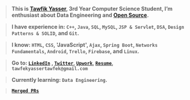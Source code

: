> <strong>This is <strong><a href="https://www.linkedin.com/in/tawfikyasser">Tawfik Yasser</a></strong>, 3rd Year Computer Science Student, I’m enthusiast about <strong>Data Engineering</strong> and <strong><a href="https://github.com/pulls?q=is%3Apr+author%3ATawfikYasser+archived%3Afalse+is%3Aclosed+is%3Amerged">Open Source</a></strong>.</strong>

> <strong>I have experience in: `C++`, `Java`, `SQL`, `MySQL`, `JSP & Servlet`, `DSA`, `Design Patterns & SOLID`, and `Git`.</strong>

> <strong>I know: `HTML`, `CSS`, 'JavaScript', `Ajax`, `Spring Boot`, `Networks Fundamentals`, `Android`, `Trello`, `Firebase`, and `Linux`.</strong>

> <strong>Go to: [`LinkedIn`](https://www.linkedin.com/in/tawfikyasser/) , [`Twitter`](https://twitter.com/ty_osfm), [`Upwork`](https://www.upwork.com/o/profiles/users/~0153b17a33b0226c96/), [`Resume`](https://tawfikyasser.github.io/ty-resume/), `tawfekyassertawfek@gmail.com`</strong>

> <strong>Currently learning: `Data Engineering`.</strong>

> <strong>[`Merged PRs`](https://github.com/pulls?q=is%3Apr+author%3ATawfikYasser+archived%3Afalse+is%3Aclosed+is%3Amerged)</strong>
